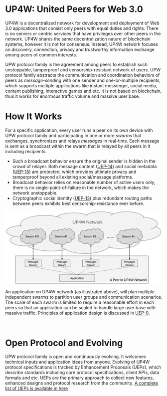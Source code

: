 # UP4W: United Peers for Web 3.0

UP4W is a decentralized network for development and deployment of Web 3.0 applications
that consist only peers with equal duties and rights. 
There is no servers or centric services that have privileges over other peers in the network.
UP4W shares the same decentralization nature of blockchain systems, however it is not for consensus.
Instead, UP4W network focuses on discovery, connection, privacy and trustworthy information exchange
among peers of common interests. 

UPW protocol family is the agreement among peers to establish such unstoppable, tamperproof and censorship-resistant network of users.
UPW protocol family abstracts the communication and coordination behaviors of peers as *message-sending* with one
sender and one-or-multiple recipients, which supports multiple applications like 
instant messenger, social media, content publishing, interactive games and etc. 
It is not based on blockchain, thus it works for enormous traffic volume and massive user base.

# How It Works
For a specific application, every user runs a peer on its own device with UPW protocol family and participating 
in one or more *swarms* that exchanges, synchronizes and relays *messages* in real-time. 
Each message is sent as a broadcast within the swarm that is relayed by all peers in it including recipients.

* Such a broadcast behavior ensure the original sender is hidden in the crowd of relayer.
Both message content ([UEP-14](./docs/uep_0014.md))
and social metadata ([UEP-15](./docs/uep_0015.md)) are protected, which provides ultimate privacy and tamperproof beyond all existing social/message platforms.
* Broadcast behavior relies on reasonable number of active users only, there is no single-point-of-failure in the network,
which makes the network unstoppable.
* Cryptographic social identity ([UEP-13](./docs/uep_0013.md)) plus redundant routing paths between peers exhibits best censorship-resistance ever before.

![UPW protocol stack](./docs/figs/app_arch.svg) 

An application on UP4W network (as illustrated above), will plan multiple independent swarms to
partition user groups and communication scenarios. 
The scale of each swarm is limited to require a reasonable effort in each peers so that an application can be scaled
to handle large user base with massive traffic. Principles of application design is discussed in [UEP-0](./docs/uep_0000.md).

<br>

# Open Protocol and Evolving
UPW protocol family is open and continuously evolving. It welcomes technical inputs and application ideas from anyone. 
Evolving of UP4W protocol specifications is tracked by Enhancement Proposals (UEPs), which describe standards
including core protocol specifications, client APIs, data formats and etc. 
UEPs are the primary approach to collect new features, enhanced designs and protocol research from the community.
[A complete list of UEPs is available in here](./docs/index.md)

